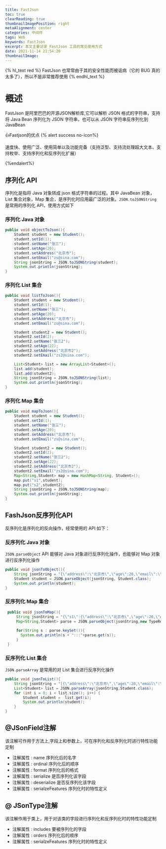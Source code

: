 ```yaml
---
title: FastJson
toc: true
clearReading: true
thumbnailImagePosition: right
metaAlignment: center
categories: 中间件
tags: Web
keywords: FastJson
excerpt: 本文主要记录 FastJson 工具的常见使用方式
date: 2021-11-14 21:54:20
thumbnailImage:
---
```

<!-- toc -->

{% hl_text red %}
FastJson 也常常由于其的安全性能而被诟病（它的 BUG 真的太多了），所以不是非常推荐使用
{% endhl_text %}


# 概述

FastJson 是阿里巴巴的开源JSON解析库,它可以解析 JSON 格式的字符串，支持将 Java Bean 序列化为 JSON 字符串，也可以从 JSON 字符串反序列化到 JavaBean

:+1:Fastjson的优点
{% alert success no-icon%}

速度快、使用广泛、使用简单以及功能完备（支持泛型、支持流处理超大文本、支持枚举、支持序列化和反序列化扩展）

{%endalert%} 

## 序列化 API

序列化是指将 Java 对象转成 json 格式字符串的过程。其中 JavaBean 对象，List 集合对象，Map 集合，是序列化时应用最广泛的对象。`JSON.toJSONString` 是常用的序列化 API，使用方式如下
### 序列化 Java 对象

  ```java
  public void objectToJson(){
      Student student = new Student();
      student.setId(1);
      student.setName("张三");
      student.setAge(20);
      student.setAddress("北京市");
      student.setEmail("zs@sina.com");
      String jsonString = JSON.toJSONString(student);
      System.out.println(jsonString);
  }
  ```
### 序列化 List 集合

  ```java
  public void listToJson(){
      Student student = new Student();
      student.setId(1);
      student.setName("张三");
      student.setAge(20);
      student.setAddress("北京市");
      student.setEmail("zs@sina.com");
  
      Student student2 = new Student();
      student2.setId(2);
      student2.setName("张三2");
      student2.setAge(22);
      student2.setAddress("北京市2");
      student2.setEmail("zs2@sina.com");
  
      List<Student> list = new ArrayList<Student>();
      list.add(student);
      list.add(student2);
      String jsonString = JSON.toJSONString(list);
      System.out.println(jsonString);
  }
  ```
### 序列化 Map 集合

  ```java
  public void mapToJson(){
      Student student = new Student();
      student.setId(1);
      student.setName("张三");
      student.setAge(20);
      student.setAddress("北京市");
      student.setEmail("zs@sina.com");
  
      Student student2 = new Student();
      student2.setId(2);
      student2.setName("张三2");
      student2.setAge(22);
      student2.setAddress("北京市2");
      student2.setEmail("zs2@sina.com");
      Map<String,Student> map = new HashMap<String, Student>();
      map.put("s1",student);
      map.put("s2",student2);
      String jsonString = JSON.toJSONString(map);
      System.out.println(jsonString);
  }
  ```

## FashJson反序列化API
反序列化是序列化的反向操作，经常使用的 API 如下：
### 反序列化 Java 对象
`JSON.parseObject` API 能够对 Java 对象进行反序列化操作，也能够对 Map 对象进行反序列化操作

  ```java
  public void jsonToObject(){
      String jsonString = "{\"address\":\"北京市\",\"age\":20,\"email\":\"zs@sina.com\",\"id\":1,\"name\":\"张三\"}";
      Student student = JSON.parseObject(jsonString, Student.class);
      System.out.println(student);
  }
  ```
### 反序列化 Map 集合

 ```java
  public void jsonToMap(){
      String jsonString = "{\"s1\":{\"address\":\"北京市\",\"age\":20,\"email\":\"zs@sina.com\",\"id\":1,\"name\":\"张三\"},\"s2\":{\"address\":\"北京市2\",\"age\":22,\"email\":\"zs2@sina.com\",\"id\":2,\"name\":\"张三2\"}}";
      Map<String,Student> parse = JSON.parseObject(jsonString,new TypeReference<Map<String,Student>>(){});
  
      for(String s : parse.keySet()){
      	System.out.println(s + ":::"+parse.get(s));
      }
  }
  ```
### 反序列化 List 集合
`JSON.parseArray` 是常用的对 List 集合进行反序列化操作

  ```java
  public void jsonToList(){
      String jsonString = "[{\"address\":\"北京市\",\"age\":20,\"email\":\"zs@sina.com\",\"id\":1,\"name\":\"张三\"},{\"address\":\"北京市2\",\"age\":22,\"email\":\"zs2@sina.com\",\"id\":2,\"name\":\"张三2\"}]";
      List<Student> list = JSON.parseArray(jsonString,Student.class);
      for (int i = 0; i < list.size(); i++) {
          Student student =  list.get(i);
          System.out.println(student);
      }
  }
  ```

## @JSonField注解

该注解可作用于方法上,字段上和参数上，可在序列化和反序列化时进行特性功能定制

- 注解属性 : name 序列化后的名字
- 注解属性 : ordinal 序列化后的顺序
- 注解属性 : format 序列化后的格式
- 注解属性 : serialize 是否序列化该字段
- 注解属性 : deserialize 是否反序列化该字段
- 注解属性 : serialzeFeatures 序列化时的特性定义

## @ JSonType注解

该注解作用于类上，用于对该类的字段进行序列化和反序列化时的特性功能定制

- 注解属性 : includes 要被序列化的字段
- 注解属性 : orders 序列化后的顺序
- 注解属性 : serialzeFeatures 序列化时的特性定义